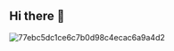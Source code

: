 ## Hi there 👋

<!--
**zone-outt/zone-outt** is a ✨ _special_ ✨ repository because its `README.md` (this file) appears on your GitHub profile.

Here are some ideas to get you started:

- 🔭 I’m currently working on ...
- 🌱 I’m currently learning ...
- 👯 I’m looking to collaborate on ...
- 🤔 I’m looking for help with ...
- 💬 Ask me about ...
- 📫 How to reach me: ...
- 😄 Pronouns: ...
- ⚡ Fun fact: ...
-->
![77ebc5dc1ce6c7b0d98c4ecac6a9a4d2](https://github.com/user-attachments/assets/6b073b3b-88ca-417c-a4f7-1052487b83bc)
